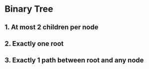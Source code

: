 # Binary Tree

## 1. At most 2 children per node
## 2. Exactly one root
## 3. Exactly 1 path between root and any node